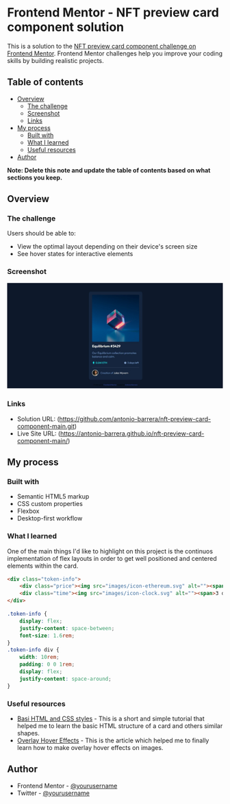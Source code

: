 # Frontend Mentor - NFT preview card component solution

This is a solution to the [NFT preview card component challenge on Frontend Mentor](https://www.frontendmentor.io/challenges/nft-preview-card-component-SbdUL_w0U). Frontend Mentor challenges help you improve your coding skills by building realistic projects. 

## Table of contents

- [Overview](#overview)
  - [The challenge](#the-challenge)
  - [Screenshot](#screenshot)
  - [Links](#links)
- [My process](#my-process)
  - [Built with](#built-with)
  - [What I learned](#what-i-learned)
  - [Useful resources](#useful-resources)
- [Author](#author)

**Note: Delete this note and update the table of contents based on what sections you keep.**

## Overview

### The challenge

Users should be able to:

- View the optimal layout depending on their device's screen size
- See hover states for interactive elements

### Screenshot

![Webpage screenshot](images/screenshoot.jpeg)

### Links

- Solution URL: (https://github.com/antonio-barrera/nft-preview-card-component-main.git)
- Live Site URL: (https://antonio-barrera.github.io/nft-preview-card-component-main/)

## My process

### Built with

- Semantic HTML5 markup
- CSS custom properties
- Flexbox
- Desktop-first workflow

### What I learned

One of the main things I'd like to highlight on this project is the continuos implementation of flex layouts in order to get well positioned and centered elements within the card.

```html
<div class="token-info">
    <div class="price"><img src="images/icon-ethereum.svg" alt=""><span>0.041 ETH</span></div>
    <div class="time"><img src="images/icon-clock.svg" alt=""><span>3 days left</span></div>
</div>
```
```css
.token-info {
    display: flex;
    justify-content: space-between;
    font-size: 1.6rem;
}
.token-info div {
    width: 10rem;
    padding: 0 0 1rem;
    display: flex;
    justify-content: space-around;
}
```

### Useful resources

- [Basi HTML and CSS styles](https://www.example.com) - This is a short and simple tutorial that helped me to learn the basic HTML structure of a card and others similar shapes.
- [Overlay Hover Effects](https://www.w3schools.com/howto/howto_css_image_overlay.asp) - This is the article which helped me to finally learn how to make overlay hover effects on images.

## Author

- Frontend Mentor - [@yourusername](https://www.frontendmentor.io/profile/antonio-barrera)
- Twitter - [@yourusername](https://www.twitter.com/soyantoniob)